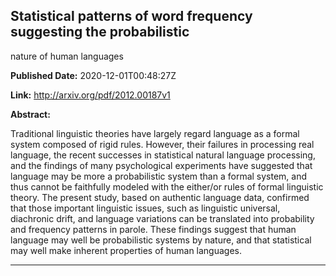 ## Statistical patterns of word frequency suggesting the probabilistic
  nature of human languages

**Published Date:** 2020-12-01T00:48:27Z

**Link:** http://arxiv.org/pdf/2012.00187v1

**Abstract:**

  Traditional linguistic theories have largely regard language as a formal
system composed of rigid rules. However, their failures in processing real
language, the recent successes in statistical natural language processing, and
the findings of many psychological experiments have suggested that language may
be more a probabilistic system than a formal system, and thus cannot be
faithfully modeled with the either/or rules of formal linguistic theory. The
present study, based on authentic language data, confirmed that those important
linguistic issues, such as linguistic universal, diachronic drift, and language
variations can be translated into probability and frequency patterns in parole.
These findings suggest that human language may well be probabilistic systems by
nature, and that statistical may well make inherent properties of human
languages.


---

